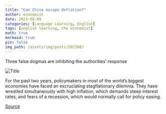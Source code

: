 ```yaml
---
title: "Can China escape deflation?"
author: economist
date: 2023-08-09
categories: [Language Learning, English]
tags: [english learning, the economist]
math: true
mermaid: true
pin: false
img_path: /assets/img/posts/202308/
---
```


Three false dogmas are inhibiting the authorities’ response

![Title](20230812_LDP501.webp)

For the past two years, policymakers in most of the world’s biggest economies have faced an excruciating stagflationary dilemma. They have wrestled simultaneously with high inflation, which demands steep interest rates, and fears of a recession, which would normally call for policy easing.



[Source](https://www.economist.com/finance-and-economics/2023/08/08/how-america-is-failing-to-break-up-with-china)